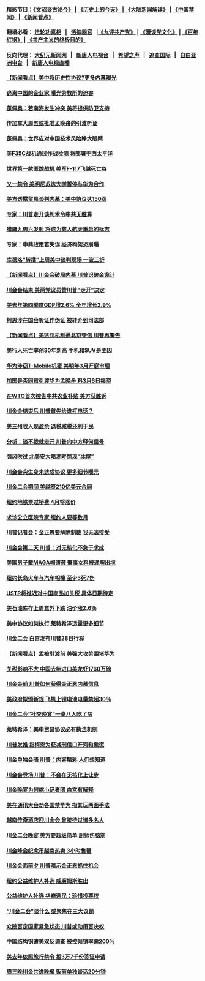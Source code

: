 #### 精彩节目：[《文昭谈古论今》](http://155.138.205.71/wenzhao) | [《历史上的今天》](http://155.138.205.71/today-in-history) | [《大陆新闻解读》](http://155.138.205.71/ntdtv-comedy) | [《中国禁闻》](http://155.138.205.71/ntdtv-news) | [《新闻看点》](http://155.138.205.71/news-insight) 

 #### 翻墙必看： [法轮功真相](http://155.138.205.71:10000/videos/truth.html) &nbsp;&nbsp;|&nbsp;&nbsp; [活摘器官](http://155.138.205.71:10000/videos/res/Organs/) &nbsp;&nbsp;|[《九评共产党》](http://155.138.205.71:10000/videos/jiuping) | [《漫谈党文化》](http://155.138.205.71:10000/videos/mtdwh) | [《百年红祸》](http://155.138.205.71:10000/videos/bnhh) | [《共产主义的终极目的》](http://155.138.205.71:10000/videos/res/zjmd) 

 #### 反向代理： [大纪元新闻网](http://155.138.205.71:10080/) &nbsp;&nbsp;|&nbsp;&nbsp; [新唐人电视台](http://155.138.205.71:8000/) &nbsp;&nbsp;|&nbsp;&nbsp; [希望之声](http://155.138.205.71:8200/) &nbsp;&nbsp;|&nbsp;&nbsp; [追查国际](http://155.138.205.71:10010/) &nbsp;&nbsp;|&nbsp;&nbsp; [自由亚洲电台](http://155.138.205.71:9800/) &nbsp;&nbsp;|&nbsp;&nbsp; [新唐人电视直播](http://155.138.205.71/) 

#### [【新闻看点】美中将历史性协议?更多内幕曝光](../pages/nsc412/n11082208.md?t=03011836) 

#### [逃离中国的企业家 曝光劳教所的迫害](../pages/nsc412/n11080422.md?t=03011836) 

#### [蓬佩奥：若南海发生冲突 美将提供防卫支持](../pages/nsc412/n11082064.md?t=03011836) 

#### [传加拿大周五或批准孟晚舟的引渡听证](../pages/nsc412/n11082068.md?t=03011836) 

#### [蓬佩奥：世界应对中国技术风险睁大眼睛](../pages/nsc412/n11081916.md?t=03011836) 

#### [美F35C战机通过作战检测 将部署于西太平洋](../pages/nsc412/n11081544.md?t=03011836) 

#### [世界第一款匿踪战机 美军F-117飞越死亡谷](../pages/nsc412/n11081432.md?t=03011836) 

#### [又一禁令 美明尼苏达大学暂停与华为合作](../pages/nsc412/n11080819.md?t=03011836) 

#### [美方透露贸易谈判内幕：美中协议达150页](../pages/nsc412/n11080846.md?t=03011836) 

#### [专家：川普走开谈判术令中共无胜算](../pages/nsc412/n11080966.md?t=03011836) 

#### [猎鹰九周六发射 将成为载人航天重启的标志](../pages/nsc412/n11080738.md?t=03011836) 

#### [专家：中共政策若失误 经济构架恐崩塌](../pages/nsc412/n11080731.md?t=03011836) 

#### [库德洛“转播”上周美中谈判现场 一波三折](../pages/nsc412/n11080699.md?t=03011836) 

#### [【新闻看点】川金会破局内幕 川普识破金诡计](../pages/nsc412/n11080199.md?t=03011836) 

#### [川金会结束 美两党议员赞川普“走开”决定](../pages/nsc412/n11080514.md?t=03011836) 

#### [美去年第四季度GDP增2.6% 全年增长2.9%](../pages/nsc412/n11080414.md?t=03011836) 

#### [柯恩涉在国会听证作伪证 被转介到司法部](../pages/nsc412/n11080130.md?t=03011836) 

#### [【新闻看点】美惩罚机制逼北京守信 川普再警告](../pages/nsc412/n11079954.md?t=03011836) 

#### [美行人死亡率创30年新高 手机和SUV是主因](../pages/nsc412/n11080364.md?t=03011836) 

#### [华为涉窃T-Mobile机密 美明年3月开庭审理](../pages/nsc412/n11080311.md?t=03011836) 

#### [加国是否同意引渡华为孟晚舟 料3月6日揭晓](../pages/nsc412/n11080262.md?t=03011836) 

#### [在WTO首次控告中共农业补贴 美方获胜诉](../pages/nsc412/n11080207.md?t=03011836) 

#### [川金会结束后 川普首先给谁打电话？](../pages/nsc412/n11080159.md?t=03011836) 

#### [美三州收入现盈余 退税减税还利于民](../pages/nsc412/n11080035.md?t=03011836) 

#### [分析：谈不拢就走开 川普向中方释何信号](../pages/nsc412/n11080054.md?t=03011836) 

#### [强风吹过 北美安大略湖畔惊现“冰屋”](../pages/nsc412/n11079884.md?t=03011836) 

#### [川金会突生变未达成协议 更多细节曝光](../pages/nsc412/n11079649.md?t=03011836) 

#### [川金二会期间 美越签210亿美元合同](../pages/nsc412/n11079644.md?t=03011836) 

#### [纽约地铁票过桥费 4月将涨价](../pages/nsc412/n11078771.md?t=03011836) 

#### [求诊公立医院专家 纽约人要等数月](../pages/nsc412/n11078755.md?t=03011836) 

#### [川普记者会：金正恩要解除制裁 我无法接受](../pages/nsc412/n11078822.md?t=03011836) 

#### [川金会第二天 川普：对无核化不急于求成](../pages/nsc412/n11078809.md?t=03011836) 

#### [美国男子戴MAGA帽遭袭 肇事女料被递解出境](../pages/nsc412/n11078111.md?t=03011836) 

#### [纽约长岛火车与汽车相撞 至少3死7伤](../pages/nsc412/n11078042.md?t=03011836) 

#### [USTR将推迟对中国商品加关税 具体日期待定](../pages/nsc412/n11078065.md?t=03011836) 

#### [美石油库存上周意外下跌 油价涨2.6％](../pages/nsc412/n11077933.md?t=03011836) 

#### [美中协议如何执行 莱特希泽透露更多细节](../pages/nsc412/n11077895.md?t=03011836) 

#### [川金二会 白宫发布川普28日行程](../pages/nsc412/n11077599.md?t=03011836) 

#### [【新闻看点】孟被引渡前 美强大攻势围堵华为](../pages/nsc412/n11077529.md?t=03011836) 

#### [关税影响不大 中国去年进口美龙虾1760万磅](../pages/nsc412/n11077572.md?t=03011836) 

#### [川金会前 川普如何获得金正恩内幕信息](../pages/nsc412/n11077790.md?t=03011836) 

#### [美政府拟颁新规 飞机上锂电池电量禁超30％](../pages/nsc412/n11077388.md?t=03011836) 

#### [川金二会“社交晚宴”一桌八人吃了啥](../pages/nsc412/n11077493.md?t=03011836) 

#### [莱特希泽：美中贸易协议必有执法机制](../pages/nsc412/n11077336.md?t=03011836) 

#### [川普发推 指柯恩为获减刑信口开河和撒谎](../pages/nsc412/n11077227.md?t=03011836) 

#### [川金单独会晤 川普：内容精彩 人们想知道](../pages/nsc412/n11077284.md?t=03011836) 

#### [川金会登场  川普：不会在无核化上让步](../pages/nsc412/n11076663.md?t=03011836) 

#### [川金晚宴为何缩小记者团 白宫有解释](../pages/nsc412/n11077171.md?t=03011836) 

#### [美在通讯大会劝各国禁华为 指其玩两面手法](../pages/nsc412/n11074409.md?t=03011836) 

#### [越南传奇酒店迎川金会 曾接待过诸多名人](../pages/nsc412/n11076720.md?t=03011836) 

#### [川金二会晚宴 美方要超级简单 厨师伤脑筋](../pages/nsc412/n11076986.md?t=03011836) 

#### [川金峰会纪念币越南热卖 3小时售罄](../pages/nsc412/n11076389.md?t=03011836) 

#### [川金会面前夕 川普暗示金正恩抓住机会](../pages/nsc412/n11075974.md?t=03011836) 

#### [纽约公益维护人补选 威廉姆斯胜出](../pages/nsc412/n11075059.md?t=03011836) 

#### [公益维护人补选  华裔选民：珍惜投票权](../pages/nsc412/n11075056.md?t=03011836) 

#### [“川金二会”谈什么 或聚焦在三大议题](../pages/nsc412/n11074552.md?t=03011836) 

#### [众院否定国家紧急状态 川普或动用否决权](../pages/nsc412/n11073994.md?t=03011836) 

#### [中国结构钢遭美双反调查 被控倾销率逾200%](../pages/nsc412/n11073550.md?t=03011836) 

#### [美去年依照旅行禁令 拒3万7千份签证申请](../pages/nsc412/n11073410.md?t=03011836) 

#### [周三晚川金共进晚餐 饭前单独谈话20分钟](../pages/nsc412/n11073320.md?t=03011836) 

